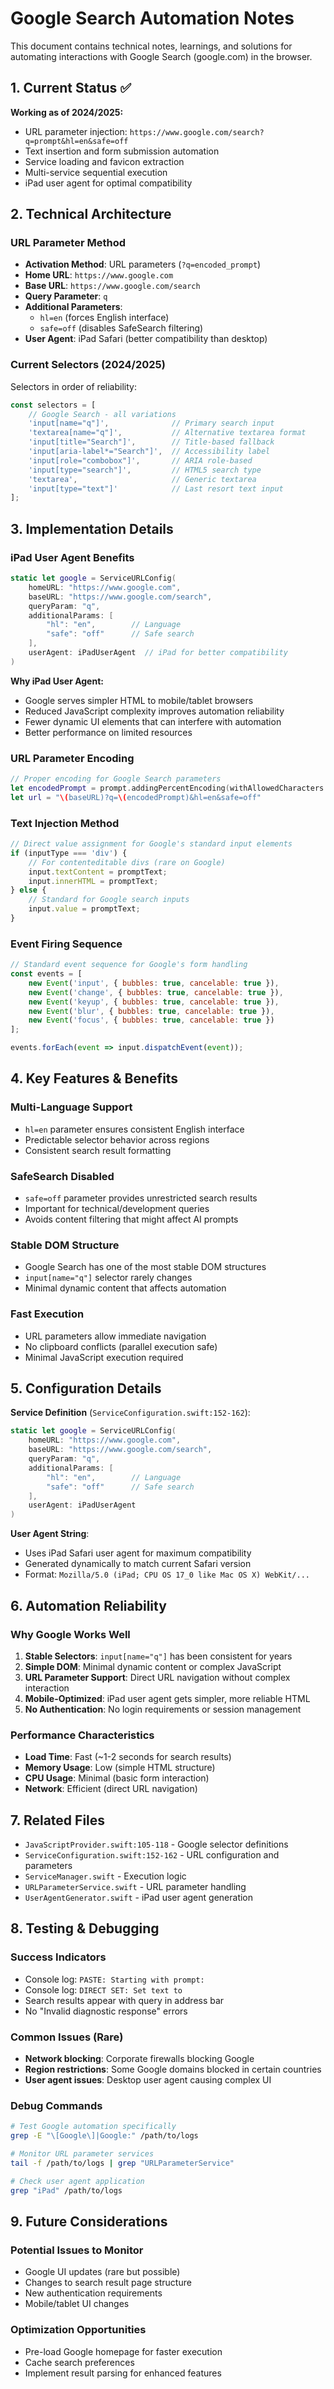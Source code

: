 # Google Search Automation Notes

This document contains technical notes, learnings, and solutions for automating interactions with Google Search (google.com) in the browser.

## 1. Current Status ✅

**Working as of 2024/2025:**
- URL parameter injection: `https://www.google.com/search?q=prompt&hl=en&safe=off`
- Text insertion and form submission automation
- Service loading and favicon extraction
- Multi-service sequential execution
- iPad user agent for optimal compatibility

## 2. Technical Architecture

### URL Parameter Method
- **Activation Method**: URL parameters (`?q=encoded_prompt`)
- **Home URL**: `https://www.google.com`
- **Base URL**: `https://www.google.com/search`
- **Query Parameter**: `q`
- **Additional Parameters**: 
  - `hl=en` (forces English interface)
  - `safe=off` (disables SafeSearch filtering)
- **User Agent**: iPad Safari (better compatibility than desktop)

### Current Selectors (2024/2025)
Selectors in order of reliability:

```javascript
const selectors = [
    // Google Search - all variations
    'input[name="q"]',              // Primary search input
    'textarea[name="q"]',           // Alternative textarea format
    'input[title="Search"]',        // Title-based fallback
    'input[aria-label*="Search"]',  // Accessibility label
    'input[role="combobox"]',       // ARIA role-based
    'input[type="search"]',         // HTML5 search type
    'textarea',                     // Generic textarea
    'input[type="text"]'            // Last resort text input
];
```

## 3. Implementation Details

### iPad User Agent Benefits
```swift
static let google = ServiceURLConfig(
    homeURL: "https://www.google.com",
    baseURL: "https://www.google.com/search",
    queryParam: "q",
    additionalParams: [
        "hl": "en",        // Language
        "safe": "off"      // Safe search
    ],
    userAgent: iPadUserAgent  // iPad for better compatibility
)
```

**Why iPad User Agent:**
- Google serves simpler HTML to mobile/tablet browsers
- Reduced JavaScript complexity improves automation reliability
- Fewer dynamic UI elements that can interfere with automation
- Better performance on limited resources

### URL Parameter Encoding
```swift
// Proper encoding for Google Search parameters
let encodedPrompt = prompt.addingPercentEncoding(withAllowedCharacters: .urlQueryAllowed)
let url = "\(baseURL)?q=\(encodedPrompt)&hl=en&safe=off"
```

### Text Injection Method
```javascript
// Direct value assignment for Google's standard input elements
if (inputType === 'div') {
    // For contenteditable divs (rare on Google)
    input.textContent = promptText;
    input.innerHTML = promptText;
} else {
    // Standard for Google search inputs
    input.value = promptText;
}
```

### Event Firing Sequence
```javascript
// Standard event sequence for Google's form handling
const events = [
    new Event('input', { bubbles: true, cancelable: true }),
    new Event('change', { bubbles: true, cancelable: true }),
    new Event('keyup', { bubbles: true, cancelable: true }),
    new Event('blur', { bubbles: true, cancelable: true }),
    new Event('focus', { bubbles: true, cancelable: true })
];

events.forEach(event => input.dispatchEvent(event));
```

## 4. Key Features & Benefits

### Multi-Language Support
- `hl=en` parameter ensures consistent English interface
- Predictable selector behavior across regions
- Consistent search result formatting

### SafeSearch Disabled
- `safe=off` parameter provides unrestricted search results
- Important for technical/development queries
- Avoids content filtering that might affect AI prompts

### Stable DOM Structure
- Google Search has one of the most stable DOM structures
- `input[name="q"]` selector rarely changes
- Minimal dynamic content that affects automation

### Fast Execution
- URL parameters allow immediate navigation
- No clipboard conflicts (parallel execution safe)
- Minimal JavaScript execution required

## 5. Configuration Details

**Service Definition** (`ServiceConfiguration.swift:152-162`):
```swift
static let google = ServiceURLConfig(
    homeURL: "https://www.google.com",
    baseURL: "https://www.google.com/search", 
    queryParam: "q",
    additionalParams: [
        "hl": "en",        // Language
        "safe": "off"      // Safe search
    ],
    userAgent: iPadUserAgent
)
```

**User Agent String**:
- Uses iPad Safari user agent for maximum compatibility
- Generated dynamically to match current Safari version
- Format: `Mozilla/5.0 (iPad; CPU OS 17_0 like Mac OS X) WebKit/...`

## 6. Automation Reliability

### Why Google Works Well
1. **Stable Selectors**: `input[name="q"]` has been consistent for years
2. **Simple DOM**: Minimal dynamic content or complex JavaScript
3. **URL Parameter Support**: Direct URL navigation without complex interaction
4. **Mobile-Optimized**: iPad user agent gets simpler, more reliable HTML
5. **No Authentication**: No login requirements or session management

### Performance Characteristics
- **Load Time**: Fast (~1-2 seconds for search results)
- **Memory Usage**: Low (simple HTML structure)
- **CPU Usage**: Minimal (basic form interaction)
- **Network**: Efficient (direct URL navigation)

## 7. Related Files
- `JavaScriptProvider.swift:105-118` - Google selector definitions
- `ServiceConfiguration.swift:152-162` - URL configuration and parameters
- `ServiceManager.swift` - Execution logic
- `URLParameterService.swift` - URL parameter handling
- `UserAgentGenerator.swift` - iPad user agent generation

## 8. Testing & Debugging

### Success Indicators
- Console log: `PASTE: Starting with prompt:`
- Console log: `DIRECT SET: Set text to`
- Search results appear with query in address bar
- No "Invalid diagnostic response" errors

### Common Issues (Rare)
- **Network blocking**: Corporate firewalls blocking Google
- **Region restrictions**: Some Google domains blocked in certain countries
- **User agent issues**: Desktop user agent causing complex UI

### Debug Commands
```bash
# Test Google automation specifically
grep -E "\[Google\]|Google:" /path/to/logs

# Monitor URL parameter services
tail -f /path/to/logs | grep "URLParameterService"

# Check user agent application
grep "iPad" /path/to/logs
```

## 9. Future Considerations

### Potential Issues to Monitor
- Google UI updates (rare but possible)
- Changes to search result page structure
- New authentication requirements
- Mobile/tablet UI changes

### Optimization Opportunities
- Pre-load Google homepage for faster execution
- Cache search preferences
- Implement result parsing for enhanced features 